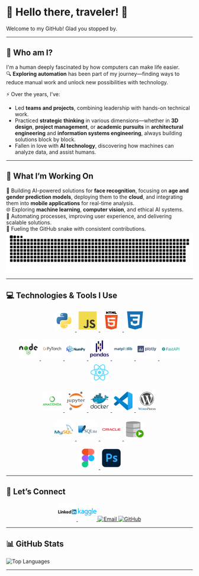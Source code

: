# 👋 Hello there, traveler! 🌟

Welcome to my GitHub! Glad you stopped by.

---

## 🧭 Who am I?  
I'm a human deeply fascinated by how computers can make life easier.  
🔍 **Exploring automation** has been part of my journey—finding ways to reduce manual work and unlock new possibilities with technology.  

⚡ Over the years, I’ve:  
- Led **teams and projects**, combining leadership with hands-on technical work.  
- Practiced **strategic thinking** in various dimensions—whether in **3D design**, **project management**, or **academic pursuits** in **architectural engineering** and **information systems engineering**, always building solutions block by block.
- Fallen in love with **AI technology**, discovering how machines can analyze data, and assist humans.

---

## 🤖 What I’m Working On  
🚀 Building AI-powered solutions for **face recognition**, focusing on **age and gender prediction models**, deploying them to the **cloud**, and integrating them into **mobile applications** for real-time analysis.  
🌐 Exploring **machine learning**, **computer vision**, and ethical AI systems.  
🧩 Automating processes, improving user experience, and delivering scalable solutions.  
🐍 Fueling the GitHub snake with consistent contributions.
<picture>
  <source media="(prefers-color-scheme: dark)" srcset="https://github.com/MiestoMeska/MiestoMeska/blob/output/github-snake-dark.svg?raw=true&palette=github-dark" />
  <source media="(prefers-color-scheme: light)" srcset="https://github.com/MiestoMeska/MiestoMeska/blob/output/github-snake.svg?raw=true" />
  <img alt="github-snake" src="https://github.com/MiestoMeska/MiestoMeska/blob/output/github-snake.svg?raw=true" />
</picture>

---

## 💻 Technologies & Tools I Use 
<p align="center">
  <a href="https://www.python.org/">
    <img src="./assets/icons/python-original.svg" alt="Python" width="50" style="margin: 5px;"/>
  </a>
  <a href="https://developer.mozilla.org/en-US/docs/Web/JavaScript">
    <img src="./assets/icons/javascript-original.svg" alt="JavaScript" width="50"  style="margin: 5px;"/>
  </a>
  <a href="https://developer.mozilla.org/en-US/docs/Web/HTML">
    <img src="./assets/icons/html5-original-wordmark.svg" alt="HTML5" width="50" style="margin: 5px;"/>
  </a>
  <a href="https://developer.mozilla.org/en-US/docs/Web/CSS">
    <img src="./assets/icons/css3-plain.svg" alt="CSS3" width="50" style="margin: 5px;"/>
  </a>
</p>  
<p align="center">
  <a href="https://nodejs.org/">
    <img src="./assets/icons/nodejs-original-wordmark.svg" alt="Node.js" width="50" style="margin: 5px;"/>
  </a>
  <a href="https://pytorch.org/">
    <img src="./assets/icons/pytorch-original-wordmark.svg" alt="PyTorch" width="50" style="margin: 5px;"/>
  </a>
  <a href="https://numpy.org/">
    <img src="./assets/icons/numpy-original-wordmark.svg" alt="NumPy" width="50" style="margin: 5px;"/>
  </a>
  <a href="https://pandas.pydata.org/">
    <img src="./assets/icons/pandas-original-wordmark.svg" alt="Pandas" width="50" style="margin: 5px;"/>
  </a>
  <a href="https://matplotlib.org/">
    <img src="./assets/icons/matplotlib-original-wordmark.svg" alt="Matplotlib" width="50" style="margin: 5px;"/>
  </a>
  <a href="https://plotly.com/">
    <img src="./assets/icons/plotly-original-wordmark.svg" alt="Plotly" width="50" style="margin: 5px;"/>
  </a>
  <a href="https://fastapi.tiangolo.com/">
    <img src="./assets/icons/fastapi-plain-wordmark.svg" alt="FastAPI" width="50" style="margin: 5px;"/>
  </a>
  <a href="https://reactjs.org/">
    <img src="./assets/icons/react-original.svg" alt="React" width="50" style="margin: 5px;"/>
  </a>
</p>  

<p align="center">
  <a href="https://www.anaconda.com/">
    <img src="./assets/icons/anaconda-original-wordmark.svg" alt="Anaconda" width="50" style="margin: 5px;"/>
  </a>
  <a href="https://jupyter.org/">
    <img src="./assets/icons/jupyter-original-wordmark.svg" alt="Jupyter" width="50" style="margin: 5px;"/>
  </a>
  <a href="https://www.docker.com/">
    <img src="./assets/icons/docker-original-wordmark.svg" alt="Docker" width="50" style="margin: 5px;"/>
  </a>
  <a href="https://code.visualstudio.com/">
    <img src="./assets/icons/vscode-original.svg" alt="Visual Studio Code" width="50" style="margin: 5px;"/>
  </a>
  <a href="https://wordpress.com/">
    <img src="./assets/icons/wordpress-original.svg" alt="WordPress" width="50" style="margin: 5px;"/>
  </a>
</p>

<p align="center">
  <a href="https://www.mysql.com/">
    <img src="./assets/icons/mysql-original-wordmark.svg" alt="MySQL" width="50" style="margin: 5px;"/>
  </a>
  <a href="https://www.sqlite.org/">
    <img src="./assets/icons/sqlite-original-wordmark.svg" alt="SQLite" width="50" style="margin: 5px;"/>
  </a>
  <a href="https://www.oracle.com/">
    <img src="./assets/icons/oracle-original.svg" alt="Oracle" width="50" style="margin: 5px;"/>
  </a>
  <a href="https://www.oracle.com/database/technologies/appdev/sqldeveloper-landing.html">
    <img src="./assets/icons/sqldeveloper-original.svg" alt="SQL Developer" width="50" style="margin: 5px;"/>
  </a>
</p>

<p align="center">
  <a href="https://www.figma.com/">
    <img src="./assets/icons/figma-original.svg" alt="Figma" width="50" style="margin: 5px;"/>
  </a>
  <a href="https://www.adobe.com/products/photoshop.html">
    <img src="./assets/icons/photoshop-original.svg" alt="Photoshop" width="50" style="margin: 5px;"/>
  </a>
</p>


---
## 🔗 Let’s Connect

<p align="center">
  <a href="https://www.linkedin.com/in/vytautas-ruzgaila/" target="_blank">
    <img src="./assets/icons/linkedin-original-wordmark.svg" alt="LinkedIn" width="50" style="margin: 5;"/>
  </a>
  <a href="https://kaggle.com/" target="_blank">
    <img src="./assets/icons/kaggle-original-wordmark.svg" alt="Kaggle" width="50" style="margin: 5;"/>
  </a>
  <a href="mailto:V.S.Ruzgaila@gmail.com" target="_blank">
    <img src="https://cdn-icons-png.flaticon.com/512/732/732200.png" alt="Email" width="50" style="margin: 5;"/>
  </a>
  <a href="https://github.com/MiestoMeska" target="_blank">
    <img src="https://cdn-icons-png.flaticon.com/512/733/733553.png" alt="GitHub" width="50" style="margin: 5;"/>
  </a>
</p>

---

## 📊 GitHub Stats  



![Top Languages](https://github-readme-stats.vercel.app/api/top-langs/?username=MiestoMeska&layout=compact&theme=radical)

---
<!--
**MiestoMeska/MiestoMeska** is a ✨ _special_ ✨ repository because its `README.md` (this file) appears on your GitHub profile.

Here are some ideas to get you started:

- 🔭 I’m currently working on ...
- 🌱 I’m currently learning ...
- 👯 I’m looking to collaborate on ...
- 🤔 I’m looking for help with ...
- 💬 Ask me about ...
- 📫 How to reach me: ...
- 😄 Pronouns: ...
- ⚡ Fun fact: ...
-->
